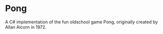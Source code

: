 # Pong
 A C# implementation of the fun oldschool game Pong, originally created by Allan Alcorn in 1972.
